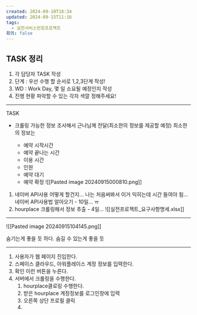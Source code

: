 ```yaml
---
created: 2024-09-10T18:34
updated: 2024-09-15T11:16
tags:
  - 실전서비스런칭프로젝트
회의: false
---
```

## TASK 정리
1. 각 담당자 TASK 작성
2. 단계 : 우선 수행 할 순서로 1,2,3단계 작성!
3. WD : Work Day, 몇 일 소요될 예정인지 작성
4. 진행 현황 파악할 수 있는 각자 색깔 정해주세요!

---
TASK 
- 크롤링 가능한 정보 조사해서 근나님께 전달(최소한의 정보를 제공할 예정)
  최소한의 정보는

  - 예약 시작시간
  - 예약 끝나는 시간
  - 이용 시간
  - 인원
  - 예약 대기
  - 예약 확정
![[Pasted image 20240915000810.png]]

1. 네이버 API사용 어떻게 할건지... 나는 처음써봐서 이거 익히는데 시간 들여야 됨...
	  네이버 API사용법 알아오기 - 10일... ㅠ
2. hourplace 크롤링해서 정보 추출 - 4일...
   ![[실전프로젝트_요구사항명세.xlsx]]


---
![[Pasted image 20240915104145.png]]

숨기는게 좋을 듯 하다. 숨길  수 있는게 좋을 듯



---
1. 사용자가 웹 페이지 진입한다.
2. 스페이스 클라우드, 아워플레이스 계정 정보를 입력한다.
3. 확인 이런 버튼을 누른다.
4. 서버에서 크롤링을 수행한다.
   1. hourplace클로링 수행한다.
   2. 받은 hourplace 계정정보를 로그인창에 입력
   3. 오른쪽 상단 프로필 클릭
   4. 


